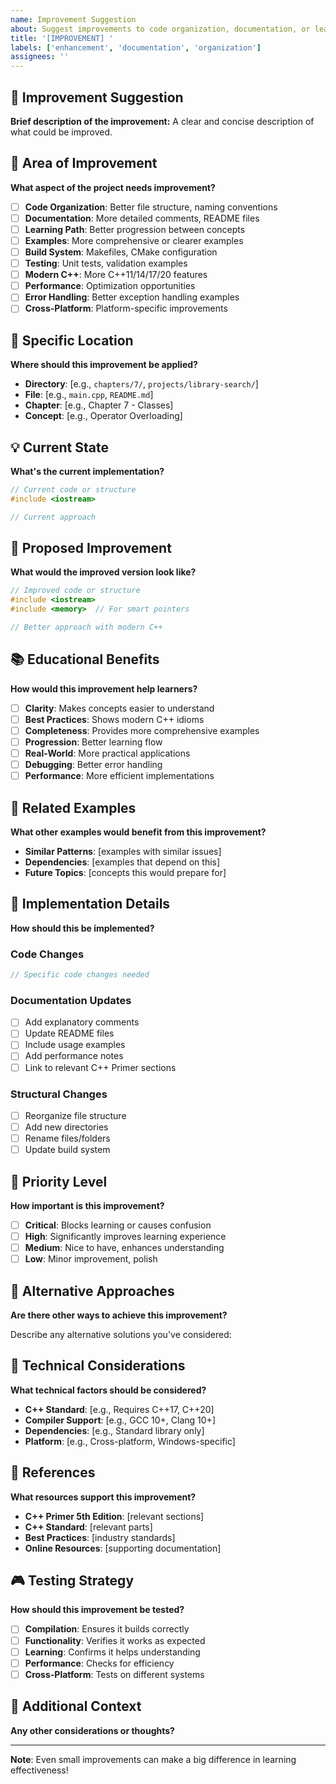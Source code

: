 ```yaml
---
name: Improvement Suggestion
about: Suggest improvements to code organization, documentation, or learning structure
title: '[IMPROVEMENT] '
labels: ['enhancement', 'documentation', 'organization']
assignees: ''
---
```


## 🔧 Improvement Suggestion

**Brief description of the improvement:**
A clear and concise description of what could be improved.

## 🎯 Area of Improvement

**What aspect of the project needs improvement?**

- [ ] **Code Organization**: Better file structure, naming conventions
- [ ] **Documentation**: More detailed comments, README files
- [ ] **Learning Path**: Better progression between concepts
- [ ] **Examples**: More comprehensive or clearer examples
- [ ] **Build System**: Makefiles, CMake configuration
- [ ] **Testing**: Unit tests, validation examples
- [ ] **Modern C++**: More C++11/14/17/20 features
- [ ] **Performance**: Optimization opportunities
- [ ] **Error Handling**: Better exception handling examples
- [ ] **Cross-Platform**: Platform-specific improvements

## 📁 Specific Location

**Where should this improvement be applied?**

- **Directory**: [e.g., `chapters/7/`, `projects/library-search/`]
- **File**: [e.g., `main.cpp`, `README.md`]
- **Chapter**: [e.g., Chapter 7 - Classes]
- **Concept**: [e.g., Operator Overloading]

## 💡 Current State

**What's the current implementation?**

```cpp
// Current code or structure
#include <iostream>

// Current approach
```

## 🚀 Proposed Improvement

**What would the improved version look like?**

```cpp
// Improved code or structure
#include <iostream>
#include <memory>  // For smart pointers

// Better approach with modern C++
```

## 📚 Educational Benefits

**How would this improvement help learners?**

- [ ] **Clarity**: Makes concepts easier to understand
- [ ] **Best Practices**: Shows modern C++ idioms
- [ ] **Completeness**: Provides more comprehensive examples
- [ ] **Progression**: Better learning flow
- [ ] **Real-World**: More practical applications
- [ ] **Debugging**: Better error handling
- [ ] **Performance**: More efficient implementations

## 🔗 Related Examples

**What other examples would benefit from this improvement?**

- **Similar Patterns**: [examples with similar issues]
- **Dependencies**: [examples that depend on this]
- **Future Topics**: [concepts this would prepare for]

## 📝 Implementation Details

**How should this be implemented?**

### **Code Changes**
```cpp
// Specific code changes needed
```

### **Documentation Updates**
- [ ] Add explanatory comments
- [ ] Update README files
- [ ] Include usage examples
- [ ] Add performance notes
- [ ] Link to relevant C++ Primer sections

### **Structural Changes**
- [ ] Reorganize file structure
- [ ] Add new directories
- [ ] Rename files/folders
- [ ] Update build system

## 🎯 Priority Level

**How important is this improvement?**

- [ ] **Critical**: Blocks learning or causes confusion
- [ ] **High**: Significantly improves learning experience
- [ ] **Medium**: Nice to have, enhances understanding
- [ ] **Low**: Minor improvement, polish

## 💭 Alternative Approaches

**Are there other ways to achieve this improvement?**

Describe any alternative solutions you've considered:

## 🔧 Technical Considerations

**What technical factors should be considered?**

- **C++ Standard**: [e.g., Requires C++17, C++20]
- **Compiler Support**: [e.g., GCC 10+, Clang 10+]
- **Dependencies**: [e.g., Standard library only]
- **Platform**: [e.g., Cross-platform, Windows-specific]

## 📖 References

**What resources support this improvement?**

- **C++ Primer 5th Edition**: [relevant sections]
- **C++ Standard**: [relevant parts]
- **Best Practices**: [industry standards]
- **Online Resources**: [supporting documentation]

## 🎮 Testing Strategy

**How should this improvement be tested?**

- [ ] **Compilation**: Ensures it builds correctly
- [ ] **Functionality**: Verifies it works as expected
- [ ] **Learning**: Confirms it helps understanding
- [ ] **Performance**: Checks for efficiency
- [ ] **Cross-Platform**: Tests on different systems

## 💭 Additional Context

**Any other considerations or thoughts?**

---

**Note**: Even small improvements can make a big difference in learning effectiveness! 